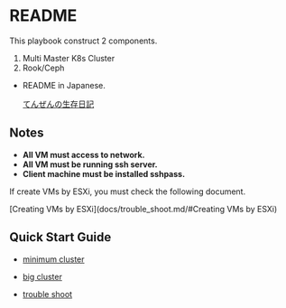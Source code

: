 # README

This playbook construct 2 components.
1. Multi Master K8s Cluster
2. Rook/Ceph

* README in Japanese.

    [てんぜんの生存日記](https://tenzen.hatenablog.com/entry/2020/08/20/203448)

## Notes

* __All VM must access to network.__
* __All VM must be running ssh server.__
* __Client machine must be installed sshpass.__

If create VMs by ESXi, you must check the following document.

[Creating VMs by ESXi](docs/trouble_shoot.md/#Creating VMs by ESXi)

## Quick Start Guide

* [minimum cluster](docs/minimum.md)

* [big cluster](docs/big.md)

* [trouble shoot](docs/trouble_shoot.md)